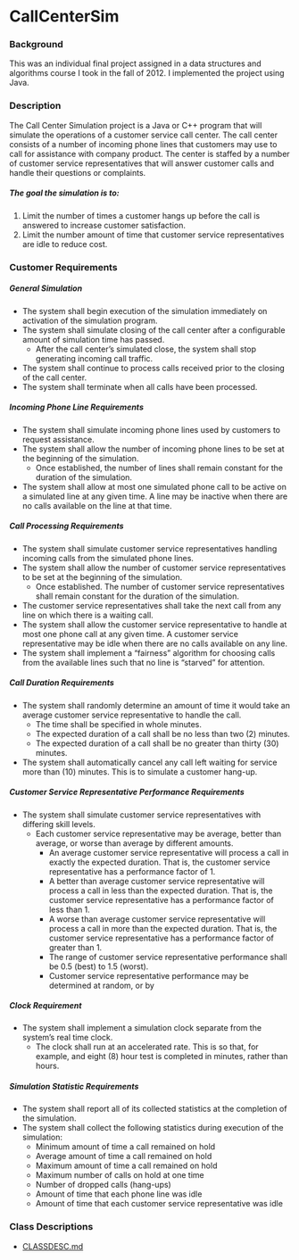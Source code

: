 CallCenterSim
=============

### Background

This was an individual final project assigned in a data structures and algorithms course I took in 
the fall of 2012. I implemented the project using Java.

### Description

The Call Center Simulation project is a Java or C++ program that will simulate the operations of a
customer service call center. The call center consists of a number of incoming phone lines that
customers may use to call for assistance with company product. The center is staffed by a number of
customer service representatives that will answer customer calls and handle their questions or
complaints.

##### The goal the simulation is to:

1. Limit the number of times a customer hangs up before the call is answered to increase customer satisfaction.
2. Limit the number amount of time that customer service representatives are idle to reduce cost.

### Customer Requirements

##### General Simulation

- The system shall begin execution of the simulation immediately on activation of the simulation program.
- The system shall simulate closing of the call center after a configurable amount of simulation time has passed.
  - After the call center’s simulated close, the system shall stop generating incoming call traffic.
- The system shall continue to process calls received prior to the closing of the call center.
- The system shall terminate when all calls have been processed.

##### Incoming Phone Line Requirements

- The system shall simulate incoming phone lines used by customers to request assistance.
- The system shall allow the number of incoming phone lines to be set at the beginning of the simulation.
  - Once established, the number of lines shall remain constant for the duration of the simulation.
- The system shall allow at most one simulated phone call to be active on a simulated line at any given time. A line may be inactive when there are no calls available on the line at that time.

##### Call Processing Requirements

- The system shall simulate customer service representatives handling incoming calls from the simulated phone lines.
- The system shall allow the number of customer service representatives to be set at the beginning of the simulation.
  - Once established. The number of customer service representatives shall remain constant for the duration of the simulation.
- The customer service representatives shall take the next call from any line on which there is a waiting call.
- The system shall allow the customer service representative to handle at most one phone call at any given time. A customer service representative may be idle when there are no calls available on any line.
- The system shall implement a “fairness” algorithm for choosing calls from the available lines such that no line is “starved” for attention.

##### Call Duration Requirements

- The system shall randomly determine an amount of time it would take an average customer service representative to handle the call.
  - The time shall be specified in whole minutes.
  - The expected duration of a call shall be no less than two (2) minutes.
  - The expected duration of a call shall be no greater than thirty (30) minutes.
- The system shall automatically cancel any call left waiting for service more than (10) minutes. This is to simulate a customer hang-up.

##### Customer Service Representative Performance Requirements

- The system shall simulate customer service representatives with differing skill levels.
  - Each customer service representative may be average, better than average, or worse  than average by different amounts.
    - An average customer service representative will process a call in exactly the expected duration. That is, the customer service representative has a performance factor of 1.
    - A better than average customer service representative will process a call in less than the expected duration. That is, the customer service representative has a performance factor of less than 1.
    - A worse than average customer service representative will process a call in more than the expected duration. That is, the customer service representative has a performance factor of greater than 1.
    - The range of customer service representative performance shall be 0.5 (best) to 1.5 (worst).
    - Customer service representative performance may be determined at random, or by

##### Clock Requirement

- The system shall implement a simulation clock separate from the system’s real time clock.
  - The clock shall run at an accelerated rate. This is so that, for example, and eight (8) hour test is completed in minutes, rather than hours.

##### Simulation Statistic Requirements

- The system shall report all of its collected statistics at the completion of the simulation.
- The system shall collect the following statistics during execution of the simulation:
  - Minimum amount of time a call remained on hold
  - Average amount of time a call remained on hold
  - Maximum amount of time a call remained on hold
  - Maximum number of calls on hold at one time
  - Number of dropped calls (hang-ups)
  - Amount of time that each phone line was idle
  - Amount of time that each customer service representative was idle

### Class Descriptions

- [CLASSDESC.md](http://github.com/bjcrawford/CallCenterSim/blob/master/CLASSDESC.md)
